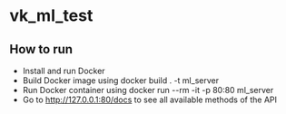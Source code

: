 # vk_ml_test

## How to run
- Install and run Docker
- Build Docker image using docker build . -t ml_server
- Run Docker container using docker run --rm -it -p 80:80 ml_server
- Go to http://127.0.0.1:80/docs to see all available methods of the API
